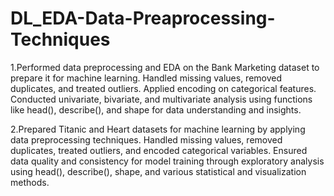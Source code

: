 # DL_EDA-Data-Preaprocessing-Techniques
1.Performed data preprocessing and EDA on the Bank Marketing dataset to prepare it for machine learning. Handled missing values, removed duplicates, and treated outliers. Applied encoding on categorical features. Conducted univariate, bivariate, and multivariate analysis using functions like head(), describe(), and shape for data understanding and insights.

2.Prepared Titanic and Heart datasets for machine learning by applying data preprocessing techniques. Handled missing values, removed duplicates, treated outliers, and encoded categorical variables. Ensured data quality and consistency for model training through exploratory analysis using head(), describe(), shape, and various statistical and visualization methods.
